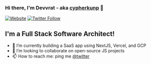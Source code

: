 ### Hi there, I'm Devvrat - aka [cypherkunp][website] 👋 

[![Website](https://img.shields.io/website?label=cypherkunp.github.io&style=for-the-badge&url=https%3A%2F%2Fcypherkunp.github.io)](https://devvrat.cc)
[![Twitter Follow](https://img.shields.io/twitter/follow/cypherkunp?color=1DA1F2&logo=twitter&style=for-the-badge)](https://twitter.com/intent/follow?original_referer=https%3A%2F%2Fgithub.com%2Fcypherkunp&screen_name=cypherkunp)

## I'm a Full Stack Software Architect!

- 🔭  I’m currently building a SaaS app using NextJS, Vercel, and GCP
- 👯  I’m looking to collaborate on open-source JS projects
- 📫  How to reach me: ping me [@twitter][twitter]

[website]: https://cypherkunp.github.io
[twitter]: https://twitter.com/cypherkunp
